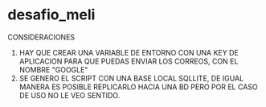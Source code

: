 # desafio_meli

CONSIDERACIONES

1) HAY QUE CREAR UNA VARIABLE DE ENTORNO CON UNA KEY DE APLICACION PARA QUE PUEDAS ENVIAR LOS CORREOS, CON EL NOMBRE "GOOGLE"
2) SE GENERO EL SCRIPT CON UNA BASE LOCAL SQLLITE, DE IGUAL MANERA ES POSIBLE REPLICARLO HACIA UNA BD PERO POR EL CASO DE USO NO LE VEO SENTIDO.
